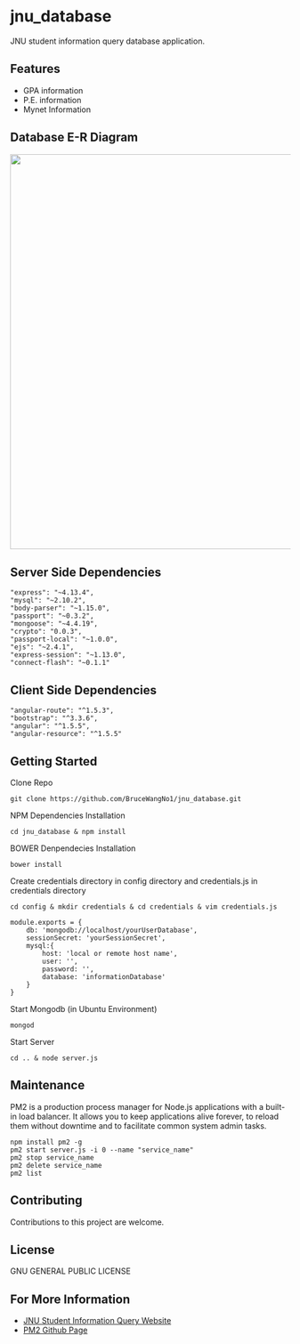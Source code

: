 # jnu_database

JNU student information query database application.

## Features

- GPA information
- P.E. information
- Mynet Information

## Database E-R Diagram

<img width=710px src="https://github.com/BruceWangNo1/jnu_database/public/database_er_diagram.jpg">

## Server Side Dependencies

````
"express": "~4.13.4",
"mysql": "~2.10.2",
"body-parser": "~1.15.0",
"passport": "~0.3.2",
"mongoose": "~4.4.19",
"crypto": "0.0.3",
"passport-local": "~1.0.0",
"ejs": "~2.4.1",
"express-session": "~1.13.0",
"connect-flash": "~0.1.1"
````

## Client Side Dependencies

````
"angular-route": "^1.5.3",
"bootstrap": "^3.3.6",
"angular": "^1.5.5",
"angular-resource": "^1.5.5"
````

## Getting Started

Clone Repo

````
git clone https://github.com/BruceWangNo1/jnu_database.git
````

NPM Dependencies Installation
````
cd jnu_database & npm install
````

BOWER Denpendecies Installation
````
bower install
````

Create credentials directory in config directory and credentials.js in credentials directory
````
cd config & mkdir credentials & cd credentials & vim credentials.js
````
````
module.exports = {
	db: 'mongodb://localhost/yourUserDatabase',
	sessionSecret: 'yourSessionSecret',
	mysql:{
		host: 'local or remote host name',
		user: '',
		password: '',
		database: 'informationDatabase'
	}
}
````

Start Mongodb (in Ubuntu Environment)

````
mongod
````

Start Server

````
cd .. & node server.js
````

## Maintenance

PM2 is a production process manager for Node.js applications with a built-in load balancer. It allows you to keep applications alive forever, to reload them without downtime and to facilitate common system admin tasks.

````
npm install pm2 -g
pm2 start server.js -i 0 --name "service_name"
pm2 stop service_name
pm2 delete service_name
pm2 list
````

## Contributing

Contributions to this project are welcome.

## License

GNU GENERAL PUBLIC LICENSE

## For More Information

* [JNU Student Information Query Website][] 
* [PM2 Github Page][]

[JNU Student Information Query Website]: http://query.pressureandtime.com
[PM2 Github Page]: https://github.com/Unitech/pm2